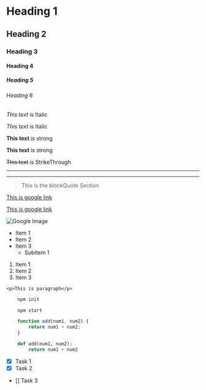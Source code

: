 <!-- Heading 1 -->
# Heading 1
## Heading 2
### Heading 3
#### Heading 4
##### Heading 5
###### Heading 6


<!-- Italic -->

*This text* is Italic

_This text_ is Italic

<!-- Strong -->

**This text** is strong

__This text__ is strong

<!-- StrikeThrough -->

~~This text~~ is StrikeThrough

<!-- Horizontal line -->

---
___

<!-- BlockQuotes -->

> This is the blockQuote Section

<!-- Links -->

[This is google link](https://www.google.com)

[This is google link](https://www.google.com "Google")

![Google Image](https://cdn.vox-cdn.com/thumbor/E9RM8-qg-iyLEAzP4d7tobqI09o=/0x0:2012x1341/1400x933/filters:focal(0x0:2012x1341):no_upscale()/cdn.vox-cdn.com/uploads/chorus_image/image/47070706/google2.0.0.jpg)

<!-- UL -->

* Item 1
* Item 2
* Item 3
    * SubItem 1

<!-- OL -->

1. Item 1
1. Item 2
1. Item 3

<!-- Inline Code block -->
`<p>This is paragraph</p>`

<!-- GitHub markdown -->
```bash
    npm init

    npm start
```

```javascript
    function add(num1, num2) {
        return num1 + num2;
    }
```

```python
    def add(num1, num2):
        return num1 + num2
```

<!-- Task list -->

* [x] Task 1
* [x] Task 2
* [] Task 3